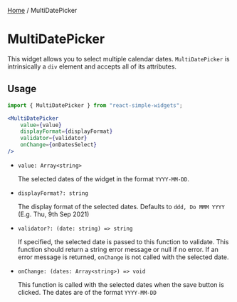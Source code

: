 [Home](../../../README.md) / MultiDatePicker

# MultiDatePicker

This widget allows you to select multiple calendar dates. `MultiDatePicker` is intrinsically a `div` element and accepts all of its attributes.

## Usage

```jsx
import { MultiDatePicker } from "react-simple-widgets"; 

<MultiDatePicker
    value={value}
    displayFormat={displayFormat}
    validator={validator}
    onChange={onDatesSelect}
/>
```

-   `value: Array<string>`

    The selected dates of the widget in the format `YYYY-MM-DD`.
    
-   `displayFormat?: string`

    The display format of the selected dates. Defaults to `ddd, Do MMM YYYY` (E.g. Thu, 9th Sep 2021)

-   `validator?: (date: string) => string`

    If specified, the selected date is passed to this function to validate. This function should return a string error message or null if no error. If an error message is returned, `onChange` is not called with the selected date.
    
-   `onChange: (dates: Array<string>) => void`

    This function is called with the selected dates when the save button is clicked. The dates are of the format `YYYY-MM-DD`
